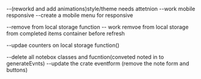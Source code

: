 <!---- restyle the event box to accomadate the new form-->
<!----restyle the form with the new inputs-->
<!----create a container that hold the generated notes(added holder to main display)-->

<!----consolendate the eventform and toggle form functions so that anytime the event form container is closed its opens back to the create options and the forms are hidden-->
<!----create a function that generates the event/notes boxes and appends to the appropriate container.-->
<!---- create a function that produces eventboxes vs note boxes-->
<!---create a note event box-->

<!----create a function that keeps talles of the number of tolat and each total events-->
<!----remove Side menu- add icons to nav toggle buttons-->

<!--1. create a function that toggles the event holder contianers-->
   <!--CSS: create an active class that toggles on the target container to 100% on click;-->
   <!--JS: apply flexInActive on other containers on click-->
<!----create a felx container to hold completed events (function)-->

--(reworkd and add animations)style/theme needs attetnion
--work mobile responsive
--create a mobile menu for responsive

<!----Wrok on local storage function to protect from refresh(needs to hold the values and parent containers, needs to work for the complted items container as well)-->

--remove from local storage function
-- work remvoe from local storage from completed items container before refresh

<!----save to local storage function for the completed items container-->

--updae counters on local storage function()

--delete all notebox classes and fucntion(conveted noted in to generateEvnts)
--update the crate eventform (remove the note form and buttons)

